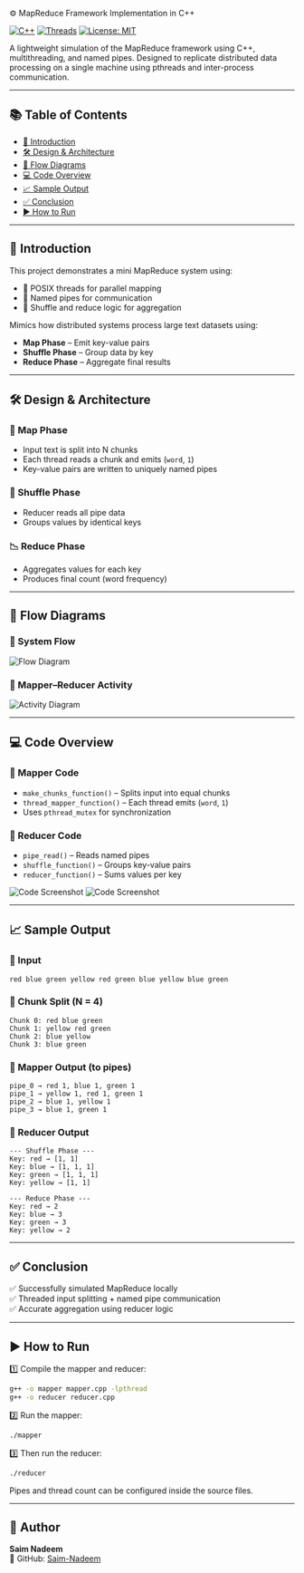 ⚙️ MapReduce Framework Implementation in C++

[![C++](https://img.shields.io/badge/Language-C++-blue.svg)](https://en.cppreference.com/)
[![Threads](https://img.shields.io/badge/Parallelism-pthreads-lightgrey.svg)]()
[![License: MIT](https://img.shields.io/badge/License-MIT-yellow.svg)](LICENSE)

A lightweight simulation of the MapReduce framework using C++, multithreading, and named pipes.
Designed to replicate distributed data processing on a single machine using pthreads and inter-process communication.

---

## 📚 Table of Contents

- [🧠 Introduction](#-introduction)
- [🛠️ Design & Architecture](#️-design--architecture)
- [🔁 Flow Diagrams](#flow-diagrams)
- [💻 Code Overview](#-code-overview)
- [📈 Sample Output](#-sample-output)
- [✅ Conclusion](#-conclusion)
- [▶️ How to Run](#-how-to-run)

---

## 🧠 Introduction

This project demonstrates a mini MapReduce system using:
- 🧵 POSIX threads for parallel mapping
- 🧪 Named pipes for communication
- 🔄 Shuffle and reduce logic for aggregation

Mimics how distributed systems process large text datasets using:
- **Map Phase** – Emit key-value pairs
- **Shuffle Phase** – Group data by key
- **Reduce Phase** – Aggregate final results

---

## 🛠️ Design & Architecture

### 🧩 Map Phase
- Input text is split into N chunks
- Each thread reads a chunk and emits (`word`, `1`)
- Key-value pairs are written to uniquely named pipes

### 🔄 Shuffle Phase
- Reducer reads all pipe data
- Groups values by identical keys

### 📉 Reduce Phase
- Aggregates values for each key
- Produces final count (word frequency)

---

## 🔁 Flow Diagrams

### 🔷 System Flow
![Flow Diagram](images/image_1.png)

### 🔶 Mapper–Reducer Activity
![Activity Diagram](images/image_2.png)

---

## 💻 Code Overview

### 🔹 Mapper Code
- `make_chunks_function()` – Splits input into equal chunks
- `thread_mapper_function()` – Each thread emits (`word`, `1`)
- Uses `pthread_mutex` for synchronization

### 🔹 Reducer Code
- `pipe_read()` – Reads named pipes
- `shuffle_function()` – Groups key-value pairs
- `reducer_function()` – Sums values per key

![Code Screenshot](images/image_3.png)
![Code Screenshot](images/image_4.png)

---

## 📈 Sample Output

### 🔸 Input
```
red blue green yellow red green blue yellow blue green
```

### 🔸 Chunk Split (N = 4)
```
Chunk 0: red blue green
Chunk 1: yellow red green
Chunk 2: blue yellow
Chunk 3: blue green
```

### 🔸 Mapper Output (to pipes)
```
pipe_0 → red 1, blue 1, green 1
pipe_1 → yellow 1, red 1, green 1
pipe_2 → blue 1, yellow 1
pipe_3 → blue 1, green 1
```

### 🔸 Reducer Output
```
--- Shuffle Phase ---
Key: red → [1, 1]
Key: blue → [1, 1, 1]
Key: green → [1, 1, 1]
Key: yellow → [1, 1]

--- Reduce Phase ---
Key: red → 2
Key: blue → 3
Key: green → 3
Key: yellow → 2
```

---

## ✅ Conclusion

✅ Successfully simulated MapReduce locally  
✅ Threaded input splitting + named pipe communication  
✅ Accurate aggregation using reducer logic  

---

## ▶️ How to Run

1️⃣ Compile the mapper and reducer:
```bash
g++ -o mapper mapper.cpp -lpthread
g++ -o reducer reducer.cpp
```

2️⃣ Run the mapper:
```bash
./mapper
```

3️⃣ Then run the reducer:
```bash
./reducer
```

Pipes and thread count can be configured inside the source files.

---

## 👤 Author

**Saim Nadeem**  
🔗 GitHub: [Saim-Nadeem](https://github.com/Saim-Nadeem)
